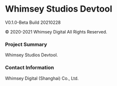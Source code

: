 # Whimsey Studios Devtool
V0.1.0-Beta Build 20210228

© 2020-2021 Whimsey Digital All Rights Reserved.

### Project Summary
Whimsey Studios Devtool.

### Contact Information
Whimsey Digital (Shanghai) Co., Ltd.
